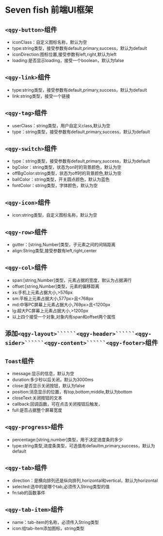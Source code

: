 # Seven fish 前端UI框架

## ```<qgy-button>```组件

+ iconClass：自定义图标名称，默认为空
+ type:string类型，接受参数有default,primary,success，默认为default
+ iconDirection:图标位置,接受参数有left,right,默认为left
+ loading:是否显示loading，接受一个boolean，默认为false

## ```<qgy-link>```组件

+ type:string类型，接受参数有default,primary,success，默认为default
+ link:string类型，接受一个链接

## ```<qgy-tag>```组件

+ userClass：string类型，用户自定义class,默认为空
+ type：string类型，接受参数有default,primary,success，默认为default

## ```<qgy-switch>```组件

+ type：string类型，接受参数有default,primary,success，默认为default
+ bgColor：string类型，状态为on时的背景颜色，默认为空
+ offBgColor:string类型，状态为off时的背景颜色,默认为空
+ ballColor：string类型，开关圆点颜色，默认为蓝色
+ fontColor：string类型，字体颜色，默认为空

## ```<qgy-icon>```组件

+ icon:string类型，自定义图标名称，默认为空

## ```<qgy-row>```组件

+ gutter：[string,Number]类型，子元素之间的间隔距离
+ align:String类型,接受参数有left,right,center

## ```<qgy-col>```组件

+ span:[string,Number]类型，元素占据的宽度，默认为占据满行
+ offset:[string,Number]类型，元素的偏移距离
+ xs:手机上元素占据大小,>576px
+ sm:平板上元素占据大小,577px>且<768px
+ md:中等PC屏幕上元素占据大小,769px>且<1200px
+ lg:超大PC屏幕上元素占据大小,>1200px
+ 以上四个接受一个对象,对象内有span和offset两个属性

## 添加```<qgy-layout>``````<qgy-header>``````<qgy-sider>``````<qgy-content>``````<qgy-footer>```组件

## ```Toast```组件

+ message:显示的信息，默认为空
+ duration:多少秒以后关闭，默认为3000ms
+ close:是否显示关闭按钮，默认为false
+ position:消息显示的位置，有top,bottom,middle,默认为bottom
+ closeText:关闭按钮的文本
+ callback:回调函数，可在点击关闭按钮后触发，
+ full:是否占据整个屏幕宽度

## ```<qgy-progress>```组件

+ percentage:[string,number]类型，用于决定进度条的多少
+ type:string类型,进度条类型，可选值有defaultm,primary,success，默认为default

## ```<qgy-tab>```组件

+ direction：是横向排列还是纵向排列,horizontal和vertical，默认为horizontal
+ selected:选中的是哪个tab,必须传入String类型的值
+ fn:tab的函数事件

## ```<qgy-tab-item>```组件
+ name：tab-item的名称，必须传入String类型
+ icon:给tab-item添加图标，string类型